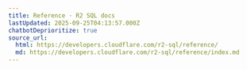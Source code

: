 ```yaml
---
title: Reference · R2 SQL docs
lastUpdated: 2025-09-25T04:13:57.000Z
chatbotDeprioritize: true
source_url:
  html: https://developers.cloudflare.com/r2-sql/reference/
  md: https://developers.cloudflare.com/r2-sql/reference/index.md
---
```


